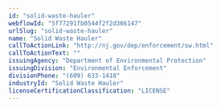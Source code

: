 ```yaml
---
id: "solid-waste-hauler"
webflowId: "5f77291fb0544f2f2d366147"
urlSlug: "solid-waste-hauler"
name: "Solid Waste Hauler"
callToActionLink: "http://nj.gov/dep/enforcement/sw.html"
callToActionText: ""
issuingAgency: "Department of Environmental Protection"
issuingDivision: "Environmental Enforcement"
divisionPhone: "(609) 633-1418"
industryId: "Solid Waste Hauler"
licenseCertificationClassification: "LICENSE"
---
```


